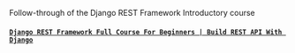 Follow-through of the Django REST Framework Introductory course </br>
#### [`Django REST Framework Full Course For Beginners | Build REST API With Django`](https://www.youtube.com/watch?v=B38aDwUpcFc)

